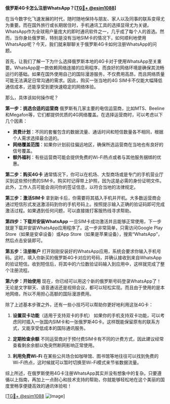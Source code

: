 **俄罗斯4G卡怎么注册WhatsApp？[[TG💪+ @esim1088](https://t.me/s/esim1088)]**

在当今数字化飞速发展的时代，随时随地保持与朋友、家人以及同事的联系变得尤为重要。而在国外旅行或长期居住时，手机通讯工具的选择显得尤为关键。WhatsApp作为全球用户量庞大的即时通讯软件之一，几乎成了每个人的首选。然而，当你身处俄罗斯，特别是没有当地SIM卡的情况下，如何顺利地使用WhatsApp呢？今天，我们就来聊聊关于俄罗斯4G卡如何注册WhatsApp的问题。

首先，让我们了解一下为什么选择俄罗斯本地的4G卡对于使用WhatsApp至关重要。WhatsApp是一款依赖网络连接的应用程序，而良好的网络环境是确保其流畅运行的基础。如果在国外使用自己的国际漫游服务，不仅费用高昂，而且网络质量可能无法满足日常沟通的需求。因此，购买一张当地的4G SIM卡不仅能大幅降低通信成本，还能享受到更快速稳定的网络体验。

那么，具体该如何操作呢？

**第一步：挑选合适的运营商**
俄罗斯有几家主要的电信运营商，比如MTS、Beeline和Megafon等，它们都提供优质的4G网络覆盖。在选择运营商时，可以考虑以下几个因素：
- **资费计划**：不同的套餐包含的数据流量、通话时间和短信数量各不相同，根据个人需求选择最合适的。
- **网络覆盖范围**：如果你计划前往偏远地区，确保所选运营商在当地也有良好的信号覆盖。
- **额外福利**：有些运营商可能会提供免费的Wi-Fi热点或者与其他服务捆绑的优惠。

**第二步：购买4G卡**
通常情况下，你可以在机场、大型商场或是专门的手机营业厅买到这些预付费的SIM卡。购买时记得带上护照，因为这是必需的身份证明文件。此外，工作人员可能会询问你的签证信息，以符合当地的法律规定。

**第三步：激活SIM卡**
拿到新卡后，你需要将其插入手机并开机。大多数运营商会通过短信形式发送激活码到你的手机号码上。按照提示输入正确的验证码即可完成激活过程。如果遇到任何问题，可以直接拨打客服热线寻求帮助。

**第四步：下载并安装WhatsApp**
一旦SIM卡成功激活并且能够正常使用，下一步就是下载并安装WhatsApp应用程序了。这一步非常简单，只需访问Google Play Store（如果是安卓设备）或App Store（如果是苹果设备），搜索“WhatsApp”，然后点击安装即可。

**第五步：注册账户**
打开刚刚安装好的WhatsApp应用，系统会要求你输入手机号码。这时，填入你新买的俄罗斯4G卡对应的号码，并确认接收到来自WhatsApp的验证短信。收到短信后，将其中的六位数验证码输入到应用中，这样就完成了整个注册流程。

**第六步：开始使用**
现在，你已经可以用这个新的俄罗斯号码登录WhatsApp了！无论是文字聊天、语音通话还是视频会议，都可以轻松实现。而且由于使用的是本地网络，所以不用担心高额的国际漫游费用。

除了上述基本步骤之外，还有一些小技巧可以帮助你更好地利用这张4G卡：

1. **设置双卡功能**（适用于支持双卡的手机）
   如果你的手机支持双卡功能，可以考虑同时插入一张国内SIM卡和一张俄罗斯4G卡。这样既能保留原有的联系方式，又能享受低成本的国际通讯服务。

2. **定期检查余额**
   不同运营商对于预付费SIM卡有不同的计费方式，因此建议经常查看剩余余额以免突然断网影响正常使用。

3. **利用免费Wi-Fi**
   在某些公共场合如咖啡馆、图书馆等地往往可以找到免费的Wi-Fi热点，这时候就可以暂时切换至Wi-Fi模式来节省数据流量。

综上所述，在俄罗斯使用4G卡注册WhatsApp其实并没有想象中的复杂。只要遵循以上指南，再加上一点耐心和技术支持的帮助，你就能够轻松地在这个美丽的国度里畅享便捷高效的通讯体验啦！

[[TG💪+ @esim1088](https://t.me/s/esim1088) ![Image](https://i.postimg.cc/4NQfJmqS/Snipaste-2025-05-13-00-14-12.png)]